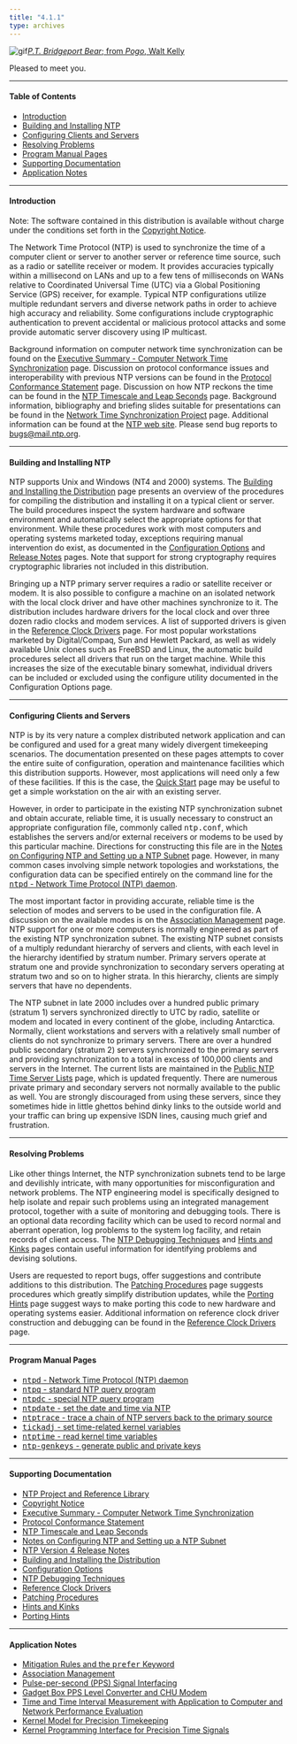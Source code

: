 ```yaml
---
title: "4.1.1"
type: archives
---
```


![gif](/archives/pic/barnstable.gif)[_P.T. Bridgeport Bear_; from _Pogo_, Walt Kelly](/reflib/pictures)

Pleased to meet you.  

* * *

#### Table of Contents

*  [Introduction](/archives/4.1.1/#introduction)
*  [Building and Installing NTP](/archives/4.1.1/#building-and-installing-ntp)
*  [Configuring Clients and Servers](/archives/4.1.1/#configuring-clients-and-servers)
*  [Resolving Problems](/archives/4.1.1/#resolving-problems)
*  [Program Manual Pages](/archives/4.1.1/#program-manual-pages)
*  [Supporting Documentation](/archives/4.1.1/#supporting-documentation)
*  [Application Notes](/archives/4.1.1/#application-notes)

* * *

#### Introduction

Note: The software contained in this distribution is available without charge under the conditions set forth in the [Copyright Notice](/archives/4.1.1/copyright).

The Network Time Protocol (NTP) is used to synchronize the time of a computer client or server to another server or reference time source, such as a radio or satellite receiver or modem. It provides accuracies typically within a millisecond on LANs and up to a few tens of milliseconds on WANs relative to Coordinated Universal Time (UTC) via a Global Positioning Service (GPS) receiver, for example. Typical NTP configurations utilize multiple redundant servers and diverse network paths in order to achieve high accuracy and reliability. Some configurations include cryptographic authentication to prevent accidental or malicious protocol attacks and some provide automatic server discovery using IP multicast.

Background information on computer network time synchronization can be found on the [Executive Summary - Computer Network Time Synchronization](/archives/4.1.1/exec) page. Discussion on protocol conformance issues and interoperability with previous NTP versions can be found in the [Protocol Conformance Statement](/archives/4.1.1/biblio) page. Discussion on how NTP reckons the time can be found in the [NTP Timescale and Leap Seconds](/archives/4.1.1/leap) page. Background information, bibliography and briefing slides suitable for presentations can be found in the [Network Time Synchronization Project](/reflib/ntp) page. Additional information can be found at the [NTP web site](http://www.ntp.org). Please send bug reports to [<bugs@mail.ntp.org>](mailto:bugs@mail.ntp.org).

* * *

#### Building and Installing NTP

NTP supports Unix and Windows (NT4 and 2000) systems. The [Building and Installing the Distribution](/archives/4.1.1/build) page presents an overview of the procedures for compiling the distribution and installing it on a typical client or server. The build procedures inspect the system hardware and software environment and automatically select the appropriate options for that environment. While these procedures work with most computers and operating systems marketed today, exceptions requiring manual intervention do exist, as documented in the [Configuration Options](/archives/4.1.1/config) and [Release Notes](/archives/4.1.1/release) pages. Note that support for strong cryptography requires cryptographic libraries not included in this distribution.

Bringing up a NTP primary server requires a radio or satellite receiver or modem. It is also possible to configure a machine on an isolated network with the local clock driver and have other machines synchronize to it. The distribution includes hardware drivers for the local clock and over three dozen radio clocks and modem services. A list of supported drivers is given in the [Reference Clock Drivers](/archives/4.1.1/refclock) page. For most popular workstations marketed by Digital/Compaq, Sun and Hewlett Packard, as well as widely available Unix clones such as FreeBSD and Linux, the automatic build procedures select all drivers that run on the target machine. While this increases the size of the executable binary somewhat, individual drivers can be included or excluded using the configure utility documented in the Configuration Options page.

* * *

#### Configuring Clients and Servers

NTP is by its very nature a complex distributed network application and can be configured and used for a great many widely divergent timekeeping scenarios. The documentation presented on these pages attempts to cover the entire suite of configuration, operation and maintenance facilities which this distribution supports. However, most applications will need only a few of these facilities. If this is the case, the [Quick Start](/archives/4.1.1/quick) page may be useful to get a simple workstation on the air with an existing server.

However, in order to participate in the existing NTP synchronization subnet and obtain accurate, reliable time, it is usually necessary to construct an appropriate configuration file, commonly called <tt>ntp.conf</tt>, which establishes the servers and/or external receivers or modems to be used by this particular machine. Directions for constructing this file are in the [Notes on Configuring NTP and Setting up a NTP Subnet](/archives/4.1.1/notes) page. However, in many common cases involving simple network topologies and workstations, the configuration data can be specified entirely on the command line for the [<tt>ntpd</tt> - Network Time Protocol (NTP) daemon](/archives/4.1.1/ntpd).

The most important factor in providing accurate, reliable time is the selection of modes and servers to be used in the configuration file. A discussion on the available modes is on the [Association Management](/archives/4.1.1/assoc) page. NTP support for one or more computers is normally engineered as part of the existing NTP synchronization subnet. The existing NTP subnet consists of a multiply redundant hierarchy of servers and clients, with each level in the hierarchy identified by stratum number. Primary servers operate at stratum one and provide synchronization to secondary servers operating at stratum two and so on to higher strata. In this hierarchy, clients are simply servers that have no dependents.

The NTP subnet in late 2000 includes over a hundred public primary (stratum 1) servers synchronized directly to UTC by radio, satellite or modem and located in every continent of the globe, including Antarctica. Normally, client workstations and servers with a relatively small number of clients do not synchronize to primary servers. There are over a hundred public secondary (stratum 2) servers synchronized to the primary servers and providing synchronization to a total in excess of 100,000 clients and servers in the Internet. The current lists are maintained in the [Public NTP Time Server Lists](http://support.ntp.org/bin/view/Servers/WebHome) page, which is updated frequently. There are numerous private primary and secondary servers not normally available to the public as well. You are strongly discouraged from using these servers, since they sometimes hide in little ghettos behind dinky links to the outside world and your traffic can bring up expensive ISDN lines, causing much grief and frustration.

* * *

#### Resolving Problems

Like other things Internet, the NTP synchronization subnets tend to be large and devilishly intricate, with many opportunities for misconfiguration and network problems. The NTP engineering model is specifically designed to help isolate and repair such problems using an integrated management protocol, together with a suite of monitoring and debugging tools. There is an optional data recording facility which can be used to record normal and aberrant operation, log problems to the system log facility, and retain records of client access. The [NTP Debugging Techniques](/archives/4.1.1/debug) and [Hints and Kinks](/archives/4.1.1/hints) pages contain useful information for identifying problems and devising solutions.

Users are requested to report bugs, offer suggestions and contribute additions to this distribution. The [Patching Procedures](/archives/4.1.1/patches) page suggests procedures which greatly simplify distribution updates, while the [Porting Hints](/archives/4.1.1/porting) page suggest ways to make porting this code to new hardware and operating systems easier. Additional information on reference clock driver construction and debugging can be found in the [Reference Clock Drivers](/archives/4.1.1/refclock) page.

* * *

#### Program Manual Pages

*   [<tt>ntpd</tt> - Network Time Protocol (NTP) daemon](/archives/4.1.1/ntpd)
*   [<tt>ntpq</tt> - standard NTP query program](/archives/4.1.1/ntpq)
*   [<tt>ntpdc</tt> - special NTP query program](/archives/4.1.1/ntpdc)
*   [<tt>ntpdate</tt> - set the date and time via NTP](/archives/4.1.1/ntpdate)
*   [<tt>ntptrace</tt> - trace a chain of NTP servers back to the primary source](/archives/4.1.1/ntptrace)
*   [<tt>tickadj</tt> - set time-related kernel variables](/archives/4.1.1/tickadj)
*   [<tt>ntptime</tt> - read kernel time variables](/archives/4.1.1/ntptime)
*   [<tt>ntp-genkeys</tt> - generate public and private keys](/archives/4.1.1/genkeys)

* * *

#### Supporting Documentation

*   [NTP Project and Reference Library](/reflib/ntp)
*   [Copyright Notice](/archives/4.1.1/copyright)
*   [Executive Summary - Computer Network Time Synchronization](/archives/4.1.1/exec)
*   [Protocol Conformance Statement](/archives/4.1.1/biblio)
*   [NTP Timescale and Leap Seconds](/archives/4.1.1/leap)
*   [Notes on Configuring NTP and Setting up a NTP Subnet](/archives/4.1.1/notes)
*   [NTP Version 4 Release Notes](/archives/4.1.1/release)
*   [Building and Installing the Distribution](/archives/4.1.1/build)
*   [Configuration Options](/archives/4.1.1/config)
*   [NTP Debugging Techniques](/archives/4.1.1/debug)
*   [Reference Clock Drivers](/archives/4.1.1/refclock)
*   [Patching Procedures](/archives/4.1.1/patches)
*   [Hints and Kinks](/archives/4.1.1/hints)
*   [Porting Hints](/archives/4.1.1/porting)

* * *

#### Application Notes

*   [Mitigation Rules and the <tt>prefer</tt> Keyword](/archives/4.1.1/prefer)
*   [Association Management](/archives/4.1.1/assoc)
*   [Pulse-per-second (PPS) Signal Interfacing](/archives/4.1.1/pps)
*   [Gadget Box PPS Level Converter and CHU Modem](/archives/4.1.1/gadget)
*   [Time and Time Interval Measurement with Application to Computer and Network Performance Evaluation](/archives/4.1.1/measure)
*   [Kernel Model for Precision Timekeeping](/archives/4.1.1/kern)
*   [Kernel Programming Interface for Precision Time Signals](/archives/4.1.1/kernpps)

